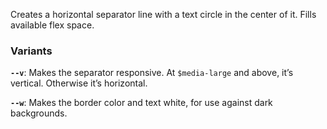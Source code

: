 Creates a horizontal separator line with a text circle in the center of it.
Fills available flex space.

### Variants
**`--v`**: Makes the separator responsive. At `$media-large` and above, it’s
vertical. Otherwise it’s horizontal.

**`--w`**: Makes the border color and text white, for use against dark backgrounds.
